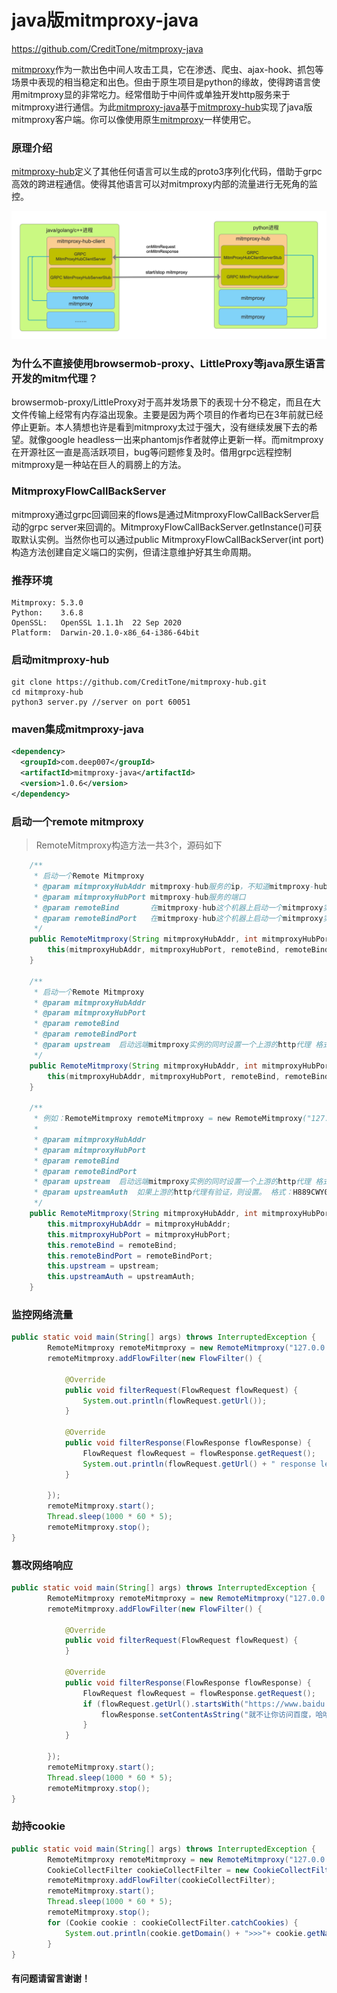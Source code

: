 # java版mitmproxy-java

https://github.com/CreditTone/mitmproxy-java

[mitmproxy](https://github.com/mitmproxy/mitmproxy)作为一款出色中间人攻击工具，它在渗透、爬虫、ajax-hook、抓包等场景中表现的相当稳定和出色。但由于原生项目是python的缘故，使得跨语言使用mitmproxy显的非常吃力。经常借助于中间件或单独开发http服务来于mitmproxy进行通信。为此[mitmproxy-java](https://github.com/CreditTone/mitmproxy-java)基于[mitmproxy-hub](https://github.com/CreditTone/mitmproxy-hub "mitmproxy-hub")实现了java版mitmproxy客户端。你可以像使用原生[mitmproxy](https://github.com/mitmproxy/mitmproxy)一样使用它。

### 原理介绍
[mitmproxy-hub](https://github.com/CreditTone/mitmproxy-hub "mitmproxy-hub")定义了其他任何语言可以生成的proto3序列化代码，借助于grpc高效的跨进程通信。使得其他语言可以对mitmproxy内部的流量进行无死角的监控。

![mitmproxy-hub架构图](./mitmproxy-hub.png "mitmproxy-hub架构图")

### 为什么不直接使用browsermob-proxy、LittleProxy等java原生语言开发的mitm代理？
browsermob-proxy/LittleProxy对于高并发场景下的表现十分不稳定，而且在大文件传输上经常有内存溢出现象。主要是因为两个项目的作者均已在3年前就已经停止更新。本人猜想也许是看到mitmproxy太过于强大，没有继续发展下去的希望。就像google headless一出来phantomjs作者就停止更新一样。而mitmproxy在开源社区一直是高活跃项目，bug等问题修复及时。借用grpc远程控制mitmproxy是一种站在巨人的肩膀上的方法。

### MitmproxyFlowCallBackServer 
mitmproxy通过grpc回调回来的flows是通过MitmproxyFlowCallBackServer启动的grpc server来回调的。MitmproxyFlowCallBackServer.getInstance()可获取默认实例。当然你也可以通过public MitmproxyFlowCallBackServer(int port)构造方法创建自定义端口的实例，但请注意维护好其生命周期。


### 推荐环境
```
Mitmproxy: 5.3.0
Python:    3.6.8
OpenSSL:   OpenSSL 1.1.1h  22 Sep 2020
Platform:  Darwin-20.1.0-x86_64-i386-64bit
```

### 启动mitmproxy-hub
```
git clone https://github.com/CreditTone/mitmproxy-hub.git
cd mitmproxy-hub
python3 server.py //server on port 60051

```

### maven集成mitmproxy-java
```xml
<dependency>
  <groupId>com.deep007</groupId>
  <artifactId>mitmproxy-java</artifactId>
  <version>1.0.6</version>
</dependency>
```

### 启动一个remote mitmproxy

> RemoteMitmproxy构造方法一共3个，源码如下

```java
	/**
	 * 启动一个Remote Mitmproxy 
	 * @param mitmproxyHubAddr mitmproxy-hub服务的ip，不知道mitmproxy-hub是什么请看https://github.com/CreditTone/mitmproxy-hub
	 * @param mitmproxyHubPort mitmproxy-hub服务的端口 
	 * @param remoteBind       在mitmproxy-hub这个机器上启动一个mitmproxy实例，告诉它需要绑定的IP。如果是本机的话绑定127.0.0.1即可，如果不是本机绑定0.0.0.0。并在使用的时候注意本机到mitmproxy-hub服务的IP关系。相信稍微有点网络知识不必我再说了吧
	 * @param remoteBindPort   在mitmproxy-hub这个机器上启动一个mitmproxy实例，告诉它需要绑定的端口
	 */
	public RemoteMitmproxy(String mitmproxyHubAddr, int mitmproxyHubPort, String remoteBind, int remoteBindPort) {
		this(mitmproxyHubAddr, mitmproxyHubPort, remoteBind, remoteBindPort, null, null);
	}
	
	/**
	 * 启动一个Remote Mitmproxy
	 * @param mitmproxyHubAddr 
	 * @param mitmproxyHubPort
	 * @param remoteBind
	 * @param remoteBindPort
	 * @param upstream  启动远端mitmproxy实例的同时设置一个上游的http代理 格式如:http://http-dyn.abuyun.com:9020、http://192.168.0.101:8080。类似命令：mitmdump --mode upstream:http://192.168.0.101:8080，还不了解自己去了解https://docs.mitmproxy.org/archive/v5/concepts-modes/#upstream-proxy
	 */
	public RemoteMitmproxy(String mitmproxyHubAddr, int mitmproxyHubPort, String remoteBind, int remoteBindPort, String upstream) {
		this(mitmproxyHubAddr, mitmproxyHubPort, remoteBind, remoteBindPort, upstream, null);
	}
	
	/**
	 * 例如：RemoteMitmproxy remoteMitmproxy = new RemoteMitmproxy("127.0.0.1", 60051, "127.0.0.1", 8866, "http://http-dyn.abuyun.com:9020", "H889CWY00SVY012D:263445C168FAE095");
	 * 
	 * @param mitmproxyHubAddr
	 * @param mitmproxyHubPort
	 * @param remoteBind
	 * @param remoteBindPort
	 * @param upstream  启动远端mitmproxy实例的同时设置一个上游的http代理 格式如:http://http-dyn.abuyun.com:9020、http://192.168.0.101:8080
	 * @param upstreamAuth  如果上游的http代理有验证，则设置。 格式：H889CWY00SVY012D:263445C168FAE095
	 */
	public RemoteMitmproxy(String mitmproxyHubAddr, int mitmproxyHubPort, String remoteBind, int remoteBindPort, String upstream, String upstreamAuth) {
		this.mitmproxyHubAddr = mitmproxyHubAddr;
		this.mitmproxyHubPort = mitmproxyHubPort;
		this.remoteBind = remoteBind;
		this.remoteBindPort = remoteBindPort;
		this.upstream = upstream;
		this.upstreamAuth = upstreamAuth;
	}
```

### 监控网络流量
```java
public static void main(String[] args) throws InterruptedException {
		RemoteMitmproxy remoteMitmproxy = new RemoteMitmproxy("127.0.0.1", 60051, "127.0.0.1", 8866);
		remoteMitmproxy.addFlowFilter(new FlowFilter() {
			
			@Override
			public void filterRequest(FlowRequest flowRequest) {
				System.out.println(flowRequest.getUrl());
			}
			
			@Override
			public void filterResponse(FlowResponse flowResponse) {
				FlowRequest flowRequest = flowResponse.getRequest();
				System.out.println(flowRequest.getUrl() + " response length:" +flowResponse.getContent().length);
			}
			
		});
		remoteMitmproxy.start();
		Thread.sleep(1000 * 60 * 5);
		remoteMitmproxy.stop();
}
```

### 篡改网络响应
```java
public static void main(String[] args) throws InterruptedException {
		RemoteMitmproxy remoteMitmproxy = new RemoteMitmproxy("127.0.0.1", 60051, "127.0.0.1", 8866);
		remoteMitmproxy.addFlowFilter(new FlowFilter() {
			
			@Override
			public void filterRequest(FlowRequest flowRequest) {
			}
			
			@Override
			public void filterResponse(FlowResponse flowResponse) {
				FlowRequest flowRequest = flowResponse.getRequest();
				if (flowRequest.getUrl().startsWith("https://www.baidu.com")) {
					flowResponse.setContentAsString("就不让你访问百度，哈哈!");
				}
			}
			
		});
		remoteMitmproxy.start();
		Thread.sleep(1000 * 60 * 5);
		remoteMitmproxy.stop();
}
```


### 劫持cookie
```java
public static void main(String[] args) throws InterruptedException {
		RemoteMitmproxy remoteMitmproxy = new RemoteMitmproxy("127.0.0.1", 60051, "127.0.0.1", 8866);
		CookieCollectFilter cookieCollectFilter = new CookieCollectFilter();
		remoteMitmproxy.addFlowFilter(cookieCollectFilter);
		remoteMitmproxy.start();
	    Thread.sleep(1000 * 60 * 5);
	    remoteMitmproxy.stop();
	    for (Cookie cookie : cookieCollectFilter.catchCookies) {
	    	System.out.println(cookie.getDomain() + ">>>"+ cookie.getName()+"="+cookie.getValue() +" path:"+cookie.getPath());
	    }
}
```

#### 有问题请留言谢谢！

